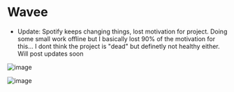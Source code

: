 # Wavee

- Update:
Spotify keeps changing things, lost motivation for project. Doing some small work offline but I basically lost 90% of the motivation for this...
I dont think the project is "dead" but definetly not healthy either. Will post updates soon 


![image](https://github.com/christosk92/Wavee/assets/13438702/c56bf21b-a906-4f92-bd1a-ab3205db9399)

![image](https://github.com/christosk92/Wavee/assets/13438702/a01767cf-fc45-4919-a417-2037fa316bb3)

